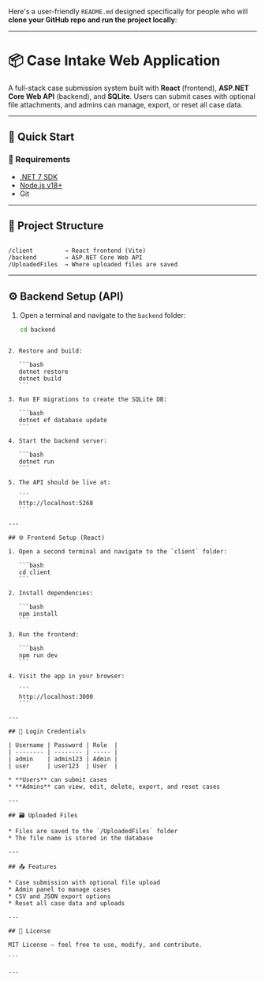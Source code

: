 Here's a user-friendly `README.md` designed specifically for people who will **clone your GitHub repo and run the project locally**:

---


# 📦 Case Intake Web Application

A full-stack case submission system built with **React** (frontend), **ASP.NET Core Web API** (backend), and **SQLite**. Users can submit cases with optional file attachments, and admins can manage, export, or reset all case data.

---

## 🚀 Quick Start

### 🔧 Requirements

- [.NET 7 SDK](https://dotnet.microsoft.com/download)
- [Node.js v18+](https://nodejs.org/)
- Git

---

## 🧩 Project Structure

```

/client         → React frontend (Vite)
/backend        → ASP.NET Core Web API
/UploadedFiles  → Where uploaded files are saved

````

---

## ⚙️ Backend Setup (API)

1. Open a terminal and navigate to the `backend` folder:
   ```bash
   cd backend
````

2. Restore and build:

   ```bash
   dotnet restore
   dotnet build
   ```

3. Run EF migrations to create the SQLite DB:

   ```bash
   dotnet ef database update
   ```

4. Start the backend server:

   ```bash
   dotnet run
   ```

5. The API should be live at:

   ```
   http://localhost:5268
   ```

---

## 🌐 Frontend Setup (React)

1. Open a second terminal and navigate to the `client` folder:

   ```bash
   cd client
   ```

2. Install dependencies:

   ```bash
   npm install
   ```

3. Run the frontend:

   ```bash
   npm run dev
   ```

4. Visit the app in your browser:

   ```
   http://localhost:3000
   ```

---

## 🔐 Login Credentials

| Username | Password | Role  |
| -------- | -------- | ----- |
| admin    | admin123 | Admin |
| user     | user123  | User  |

* **Users** can submit cases
* **Admins** can view, edit, delete, export, and reset cases

---

## 🗃 Uploaded Files

* Files are saved to the `/UploadedFiles` folder
* The file name is stored in the database

---

## 📤 Features

* Case submission with optional file upload
* Admin panel to manage cases
* CSV and JSON export options
* Reset all case data and uploads

---

## 📄 License

MIT License – feel free to use, modify, and contribute.

```

---
